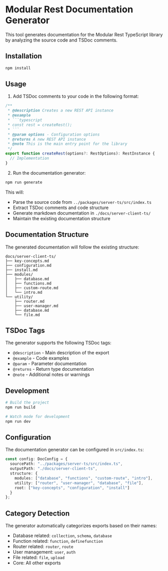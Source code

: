 # Modular Rest Documentation Generator

This tool generates documentation for the Modular Rest TypeScript library by analyzing the source code and TSDoc comments.

## Installation

```bash
npm install
```

## Usage

1. Add TSDoc comments to your code in the following format:

```typescript
/**
 * @description Creates a new REST API instance
 * @example
 * ```typescript
 * const rest = createRest();
 * ```
 * @param options - Configuration options
 * @returns A new REST API instance
 * @note This is the main entry point for the library
 */
export function createRest(options?: RestOptions): RestInstance {
  // Implementation
}
```

2. Run the documentation generator:

```bash
npm run generate
```

This will:
- Parse the source code from `../packages/server-ts/src/index.ts`
- Extract TSDoc comments and code structure
- Generate markdown documentation in `./docs/server-client-ts/`
- Maintain the existing documentation structure

## Documentation Structure

The generated documentation will follow the existing structure:

```
docs/server-client-ts/
├── key-concepts.md
├── configuration.md
├── install.md
├── modules/
│   ├── database.md
│   ├── functions.md
│   ├── custom-route.md
│   └── intro.md
└── utility/
    ├── router.md
    ├── user-manager.md
    ├── database.md
    └── file.md
```

## TSDoc Tags

The generator supports the following TSDoc tags:

- `@description` - Main description of the export
- `@example` - Code examples
- `@param` - Parameter documentation
- `@returns` - Return type documentation
- `@note` - Additional notes or warnings

## Development

```bash
# Build the project
npm run build

# Watch mode for development
npm run dev
```

## Configuration

The documentation generator can be configured in `src/index.ts`:

```typescript
const config: DocConfig = {
  sourcePath: "../packages/server-ts/src/index.ts",
  outputPath: "./docs/server-client-ts",
  structure: {
    modules: ["database", "functions", "custom-route", "intro"],
    utility: ["router", "user-manager", "database", "file"],
    root: ["key-concepts", "configuration", "install"]
  }
};
```

## Category Detection

The generator automatically categorizes exports based on their names:

- Database related: `collection`, `schema`, `database`
- Function related: `function`, `definefunction`
- Router related: `router`, `route`
- User management: `user`, `auth`
- File related: `file`, `upload`
- Core: All other exports
